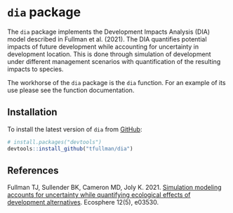 
<!-- README.md is generated from README.Rmd. Please edit that file -->

# `dia` package

<!-- badges: start -->

<!-- badges: end -->

The `dia` package implements the Development Impacts Analysis (DIA)
model described in Fullman et al. (2021). The DIA
quantifies potential impacts of future development while accounting for
uncertainty in development location. This is done through simulation of
development under different management scenarios with quantification of
the resulting impacts to species.

The workhorse of the `dia` package is the `dia` function. For an example
of its use please see the function documentation.

## Installation

To install the latest version of `dia` from
[GitHub](https://github.com/):

``` r
# install.packages("devtools")
devtools::install_github("tfullman/dia")
```

## References

Fullman TJ, Sullender BK, Cameron MD, Joly K. 2021. [Simulation
modeling accounts for uncertainty while quantifying ecological effects
of development alternatives](https://esajournals.onlinelibrary.wiley.com/doi/10.1002/ecs2.3530). Ecosphere 12(5), e03530.
